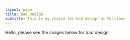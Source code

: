 ```yaml
---
layout: page
title: Bad Design
subtitle: This is my choice for bad design at Williams
---
```


Hello, please see the images below for bad design. 

